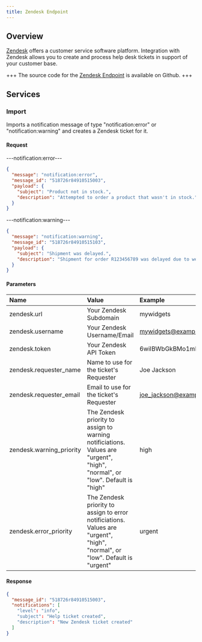 ```yaml
---
title: Zendesk Endpoint
---
```


## Overview

[Zendesk](http://www.zendesk.com/) offers a customer service software platform. Integration with Zendesk allows you to create and process help desk tickets in support of your customer base.

+++
The source code for the [Zendesk Endpoint](https://github.com/spree/zendesk_endpoint/) is available on Github.
+++

## Services

### Import

Imports a notification message of type "notification:error" or "notification:warning" and creates a Zendesk ticket for it.

#### Request

---notification:error---
```json
{
  "message": "notification:error",
  "message_id": "518726r84910515003",
  "payload": {
    "subject": "Product not in stock.",
    "description": "Attempted to order a product that wasn't in stock."
  }
}
```

---notification:warning---
```json
{
  "message": "notification:warning",
  "message_id": "518726r84910515103",
  "payload": {
    "subject": "Shipment was delayed.",
    "description": "Shipment for order R123456789 was delayed due to weather."
  }
}
```

#### Parameters

| Name | Value | Example |
| :----| :-----| :------ |
| zendesk.url | Your Zendesk Subdomain | mywidgets |
| zendesk.username | Your Zendesk Username/Email | mywidgets@example.com |
| zendesk.token | Your Zendesk API Token | 6wiIBWbGkBMo1mRDMuVwkw1EPsNkeUj95PIz2akv |
| zendesk.requester_name | Name to use for the ticket's Requester | Joe Jackson |
| zendesk.requester_email | Email to use for the ticket's Requester | joe_jackson@example.com |
| zendesk.warning_priority | The Zendesk priority to assign to warning notificiations. Values are "urgent", "high", "normal", or "low". Default is "high" | high |
| zendesk.error_priority | The Zendesk priority to assign to error notificiations. Values are "urgent", "high", "normal", or "low". Default is "urgent" | urgent |

#### Response

```json
{
  "message_id": "518726r84910515003",
  "notifications": [
    "level": "info",
    "subject": "Help ticket created",
    "description": "New Zendesk ticket created"
  ]
}
```
